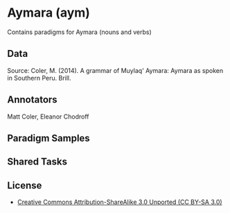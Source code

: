 # Aymara (aym)


Contains paradigms for Aymara (nouns and verbs)

## Data

Source: Coler, M. (2014). A grammar of Muylaq' Aymara: Aymara as spoken in Southern Peru. Brill.

## Annotators
Matt Coler, Eleanor Chodroff

## Paradigm Samples


## Shared Tasks


## License
- [Creative Commons Attribution-ShareAlike 3.0 Unported (CC BY-SA 3.0)](https://creativecommons.org/licenses/by-sa/3.0/)
